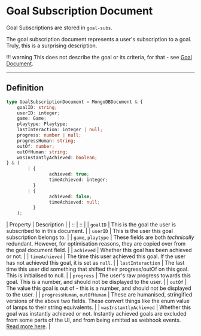 # Goal Subscription Document

Goal Subscriptions are stored in `goal-subs`.

The goal subscription document represents a user's subscription
to a goal. Truly, this is a surprising description.

!!! warning
	This does not describe the goal or its criteria,
	for that - see [Goal Document](./goal.md).

*****

## Definition

```ts
type GoalSubscriptionDocument = MongoDBDocument & {
	goalID: string;
	userID: integer;
	game: Game;
	playtype: Playtype;
	lastInteraction: integer | null;
	progress: number | null;
	progressHuman: string;
	outOf: number;
	outOfHuman: string;
	wasInstantlyAchieved: boolean;
} & (
		| {
				achieved: true;
				timeAchieved: integer;
		  }
		| {
				achieved: false;
				timeAchieved: null;
		  }
	);
```

| Property | Description |
| :: | :: |
| `goalID` | This is the goal the user is subscribed to in this document. |
| `userID` | This is the user this goal subscription belongs to. |
| `game`, `playtype` | These fields are both *technically* redundant. However, for optimisation reasons, they are copied over from the goal document field. |
| `achieved` | Whether this goal has been achieved or not. |
| `timeAchieved` | The time this user achieved this goal. If the user has not achieved this goal, it is set as `null`. |
| `lastInteraction` | The last time this user did something that shifted their progress/outOf on this goal. This is initialised to null. |
| `progress` | The user's raw progress towards this goal. This is a number, and should not be displayed to the user. |
| `outOf` | The value this goal is out of - this is a number, and should not be displayed to the user. |
| `progressHuman`, `outOfHuman` | These are humanised, stringified versions of the above two fields. These convert things like the enum value of lamps to their string equivalents. |
| `wasInstantlyAchieved` | Whether this goal was instantly achieved or not. Instantly achieved goals are excluded from some parts of the UI, and from being emitted as webhook events. [Read more here](../tachi-server/implementation-details/goals-quests.md). |
